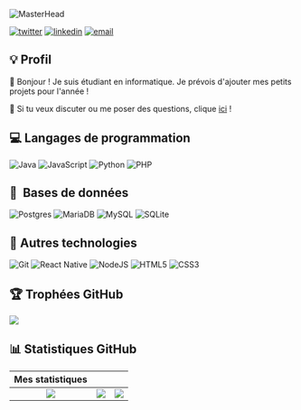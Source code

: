 ![MasterHead](https://i.pinimg.com/originals/0f/88/3e/0f883e6f5db348671c1e26a7dfd2e5f3.gif)

[![twitter](https://img.shields.io/badge/twitter--lightgrey?style=social&logo=twitter)](https://x.com/florianppn)
[![linkedin](https://img.shields.io/badge/linkedin--lightgrey?style=social&logo=linkedin)](https://www.linkedin.com/in/florian-p%C3%A9pin-7a4862359)
[![email](https://img.shields.io/badge/email--lightgrey?style=social&logo=gmail)](mailto:pepinflorian817@gmail.com)

## 💡​ Profil

👋 Bonjour ! Je suis étudiant en informatique. Je prévois d'ajouter mes petits projets pour l'année !

💬 Si tu veux discuter ou me poser des questions, clique <a href="https://github.com/requindelanight/requindelanight/discussions/">ici</a> !

## 💻️ Langages de programmation

![Java](https://img.shields.io/badge/java-%23ED8B00.svg?style=for-the-badge&logo=openjdk&logoColor=white)
![JavaScript](https://img.shields.io/badge/javascript-%23323330.svg?style=for-the-badge&logo=javascript&logoColor=%23F7DF1E)
![Python](https://img.shields.io/badge/python-3670A0?style=for-the-badge&logo=python&logoColor=ffdd54)
![PHP](https://img.shields.io/badge/php-%23777BB4.svg?style=for-the-badge&logo=php&logoColor=white)

## 💾 ​ Bases de données

![Postgres](https://img.shields.io/badge/postgres-%23316192.svg?style=for-the-badge&logo=postgresql&logoColor=white)
![MariaDB](https://img.shields.io/badge/MariaDB-003545?style=for-the-badge&logo=mariadb&logoColor=white)
![MySQL](https://img.shields.io/badge/mysql-4479A1.svg?style=for-the-badge&logo=mysql&logoColor=white)
![SQLite](https://img.shields.io/badge/sqlite-%2307405e.svg?style=for-the-badge&logo=sqlite&logoColor=white) 
  
## 🔧 Autres technologies

![Git](https://img.shields.io/badge/git-%23F05033.svg?style=for-the-badge&logo=git&logoColor=white)
![React Native](https://img.shields.io/badge/react_native-%2320232a.svg?style=for-the-badge&logo=react&logoColor=%2361DAFB)
![NodeJS](https://img.shields.io/badge/node.js-6DA55F?style=for-the-badge&logo=node.js&logoColor=white)
![HTML5](https://img.shields.io/badge/html5-%23E34F26.svg?style=for-the-badge&logo=html5&logoColor=white)
![CSS3](https://img.shields.io/badge/css3-%231572B6.svg?style=for-the-badge&logo=css3&logoColor=white)

## 🏆​ Trophées GitHub
![](https://github-profile-trophy.vercel.app/?username=florianppn&theme=shadow_blue&no-frame=false&no-bg=true&margin-w=4)

## 📊​ ​Statistiques GitHub

|                                Mes statistiques                                |                                                                          |                                                              |
|:------------------------------------------------------------------------------:|:------------------------------------------------------------------------:|:------------------------------------------------------------:|
|![](https://github-readme-stats.vercel.app/api?username=florianppn&theme=shadow_blue&hide_border=true&include_all_commits=false&count_private=false)|![](https://nirzak-streak-stats.vercel.app/?user=florianppn&theme=shadow_blue&hide_border=true)|![](https://github-readme-stats.vercel.app/api/top-langs/?username=florianppn&theme=shadow_blue&hide_border=true&include_all_commits=false&count_private=false&layout=compact)|

<!-- Créé avec l'aide de GPRM ( https://gprm.itsvg.in ) -->
